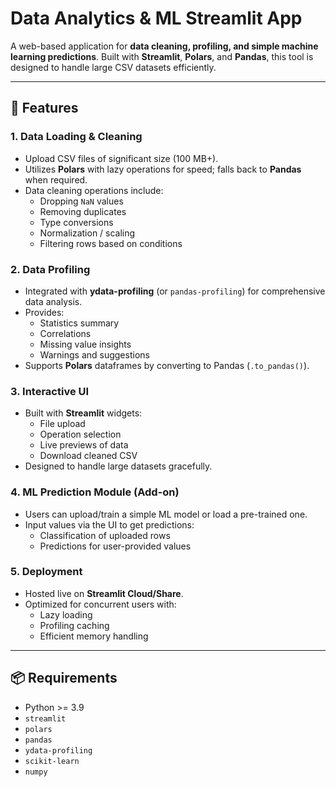 # Data Analytics & ML Streamlit App

A web-based application for **data cleaning, profiling, and simple machine learning predictions**. Built with **Streamlit**, **Polars**, and **Pandas**, this tool is designed to handle large CSV datasets efficiently.

---

## 🚀 Features

### 1. Data Loading & Cleaning
- Upload CSV files of significant size (100 MB+).
- Utilizes **Polars** with lazy operations for speed; falls back to **Pandas** when required.
- Data cleaning operations include:
  - Dropping `NaN` values
  - Removing duplicates
  - Type conversions
  - Normalization / scaling
  - Filtering rows based on conditions

### 2. Data Profiling
- Integrated with **ydata-profiling** (or `pandas-profiling`) for comprehensive data analysis.
- Provides:
  - Statistics summary
  - Correlations
  - Missing value insights
  - Warnings and suggestions
- Supports **Polars** dataframes by converting to Pandas (`.to_pandas()`).

### 3. Interactive UI
- Built with **Streamlit** widgets:
  - File upload
  - Operation selection
  - Live previews of data
  - Download cleaned CSV
- Designed to handle large datasets gracefully.

### 4. ML Prediction Module (Add-on)
- Users can upload/train a simple ML model or load a pre-trained one.
- Input values via the UI to get predictions:
  - Classification of uploaded rows
  - Predictions for user-provided values

### 5. Deployment
- Hosted live on **Streamlit Cloud/Share**.
- Optimized for concurrent users with:
  - Lazy loading
  - Profiling caching
  - Efficient memory handling

---

## 📦 Requirements

- Python >= 3.9
- `streamlit`
- `polars`
- `pandas`
- `ydata-profiling`
- `scikit-learn`
- `numpy`
